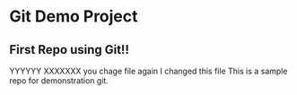 # Git Demo Project
## First Repo using Git!!
YYYYYY
XXXXXXX
you chage file again
I changed this file
This is a sample repo for demonstration git.
